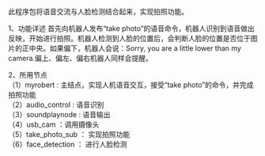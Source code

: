 此程序包将语音交流与人脸检测结合起来，实现拍照功能。

1、功能详述
首先向机器人发布“take photo”的语音命令，机器人识别到语音做出反映，开始进行拍照。机器人检测到人脸的位置后，会判断人脸的位置是否位于图片的正中央。如果偏下，机器人会说：Sorry, you are a little lower than my camera.偏上、偏左、偏右机器人同样会提醒。<br>

2、所用节点<br>
（1）myrobert : 主结点，实现人机语音交互，接受“take photo”的命令，并完成拍照功能<br>
（2）audio_control : 语音识别<br>
（3）soundplaynode : 语音输出<br>
（4）usb_cam ：调用摄像头<br>
（5）take_photo_sub ： 实现拍照功能<br>
（6）face_detection ： 进行人脸检测<br>
